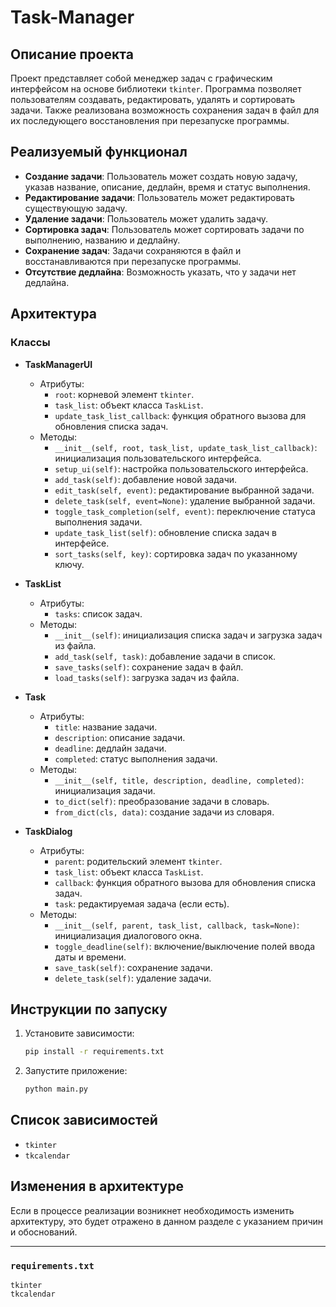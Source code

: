 # Task-Manager

## Описание проекта
Проект представляет собой менеджер задач с графическим интерфейсом на основе библиотеки `tkinter`. Программа позволяет пользователям создавать, редактировать, удалять и сортировать задачи. Также реализована возможность сохранения задач в файл для их последующего восстановления при перезапуске программы.

## Реализуемый функционал
- **Создание задачи**: Пользователь может создать новую задачу, указав название, описание, дедлайн, время и статус выполнения.
- **Редактирование задачи**: Пользователь может редактировать существующую задачу.
- **Удаление задачи**: Пользователь может удалить задачу.
- **Сортировка задач**: Пользователь может сортировать задачи по выполнению, названию и дедлайну.
- **Сохранение задач**: Задачи сохраняются в файл и восстанавливаются при перезапуске программы.
- **Отсутствие дедлайна**: Возможность указать, что у задачи нет дедлайна.

## Архитектура

### Классы

- **TaskManagerUI**
  - Атрибуты:
    - `root`: корневой элемент `tkinter`.
    - `task_list`: объект класса `TaskList`.
    - `update_task_list_callback`: функция обратного вызова для обновления списка задач.
  - Методы:
    - `__init__(self, root, task_list, update_task_list_callback)`: инициализация пользовательского интерфейса.
    - `setup_ui(self)`: настройка пользовательского интерфейса.
    - `add_task(self)`: добавление новой задачи.
    - `edit_task(self, event)`: редактирование выбранной задачи.
    - `delete_task(self, event=None)`: удаление выбранной задачи.
    - `toggle_task_completion(self, event)`: переключение статуса выполнения задачи.
    - `update_task_list(self)`: обновление списка задач в интерфейсе.
    - `sort_tasks(self, key)`: сортировка задач по указанному ключу.

- **TaskList**
  - Атрибуты:
    - `tasks`: список задач.
  - Методы:
    - `__init__(self)`: инициализация списка задач и загрузка задач из файла.
    - `add_task(self, task)`: добавление задачи в список.
    - `save_tasks(self)`: сохранение задач в файл.
    - `load_tasks(self)`: загрузка задач из файла.

- **Task**
  - Атрибуты:
    - `title`: название задачи.
    - `description`: описание задачи.
    - `deadline`: дедлайн задачи.
    - `completed`: статус выполнения задачи.
  - Методы:
    - `__init__(self, title, description, deadline, completed)`: инициализация задачи.
    - `to_dict(self)`: преобразование задачи в словарь.
    - `from_dict(cls, data)`: создание задачи из словаря.

- **TaskDialog**
  - Атрибуты:
    - `parent`: родительский элемент `tkinter`.
    - `task_list`: объект класса `TaskList`.
    - `callback`: функция обратного вызова для обновления списка задач.
    - `task`: редактируемая задача (если есть).
  - Методы:
    - `__init__(self, parent, task_list, callback, task=None)`: инициализация диалогового окна.
    - `toggle_deadline(self)`: включение/выключение полей ввода даты и времени.
    - `save_task(self)`: сохранение задачи.
    - `delete_task(self)`: удаление задачи.

## Инструкции по запуску

1. Установите зависимости:
    ```sh
    pip install -r requirements.txt
    ```

2. Запустите приложение:
    ```sh
    python main.py
    ```

## Список зависимостей
- `tkinter`
- `tkcalendar`

## Изменения в архитектуре
Если в процессе реализации возникнет необходимость изменить архитектуру, это будет отражено в данном разделе с указанием причин и обоснований.

---

### `requirements.txt`
```plaintext
tkinter
tkcalendar